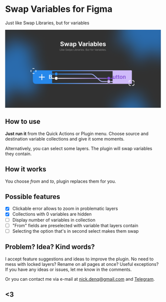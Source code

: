 # Swap Variables for Figma
Just like Swap Libraries, but for variables

![Swap Variables cover](https://github.com/qurle/swap-variables/blob/main/assets/cover.png?raw=true)

## **How to use**

**Just run it** from the Quick Actions or Plugin menu.
Choose source and destination variable collections and give it some moments.

Alternatively, you can select some layers. The plugin will swap variables they contain.

## **How it works**

You choose *from* and *to*, plugin replaces them for you.

## Possible features
- [x] Clickable error allows to zoom in problematic layers
- [x] Collections with 0 variables are hidden
- [ ] Display number of variables in collection
- [ ] "From" fields are preselected with variable that layers contain
- [ ] Selecting the option that's in second select makes them swap

## **Problem? Idea? Kind words?**

I accept feature suggestions and ideas to improve the plugin. No need to mess with locked layers? Rename on all pages at once? Useful exceptions? If you have any ideas or issues, let me know in the comments.

Or you can contact me via e-mail at [nick.denq@gmail.com](mailto:nick.denq@gmail.com?subject=Swap%20Variables) and [Telegram](http://t.me/qurle).

## <3